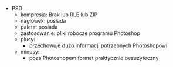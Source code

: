 - PSD
  - kompresja: Brak lub RLE lub ZIP
  - nagłówek: posiada
  - paleta: posiada
  - zastosowanie: pliki robocze programu Photoshop
  - plusy:
    - przechowuje dużo informacji potrzebnych Photoshopowi
  - minusy:
    - poza Photoshopem format praktycznie bezużyteczny
